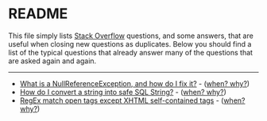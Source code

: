 # README

This file simply lists [Stack Overflow](http://stackoverflow.com) questions, and some answers,
that are useful when closing new questions as duplicates. Below you should find a list of the
typical questions that already answer many of the questions that are asked again and again.

---

* [What is a NullReferenceException, and how do I fix it?](https://stackoverflow.com/questions/4660142) - ([when? why?](SO4660142))
* [How do I convert a string into safe SQL String?](https://stackoverflow.com/questions/5528972) - ([when? why?](SO5528972))
* [RegEx match open tags except XHTML self-contained tags](https://stackoverflow.com/questions/1732348#1732454) - ([when? why?](SO1732348))
